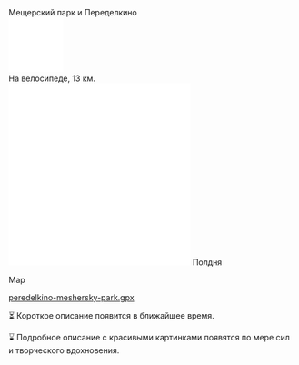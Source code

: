 
<link rel="stylesheet" href="../assets-custom/css/style-markdown.css">
<div class="cover-container" style="background-image: url('meshersky-1600.jpg');">
	<div class="cover-text">
		<div class="cover-title">
            Мещерский парк и Переделкино
        </div>
		<div class="cover-description">
			<div class="packages-location">
                <img loading="lazy" src="../assets-custom/icon-bike.png" alt="" class="cover-icon">
                <div class="h4-default regular">На велосипеде, 13 км.</div>
            </div>
            <div>
                <img class="cover-icon" loading="lazy" src="../assets-custom/icon-time.png" alt=""  />
                <span>Полдня</span>
            </div>
		</div>
	</div>
</div>

Map

<div id="map"></div>

[peredelkino-meshersky-park.gpx](peredelkino-meshersky-park.gpx)

⏳ Короткое описание появится в ближайшее время.

⌛ Подробное описание с красивыми картинками появятся по мере сил и творческого вдохновения.


<script src="https://api.mapbox.com/mapbox-gl-js/v2.14.1/mapbox-gl.js"></script>
<script src="../assets-custom/js/gpx2mapbox.js"></script>
<script>initializeGPXMap({gpxFilePath: 'peredelkino-meshersky-park.gpx'});</script>


